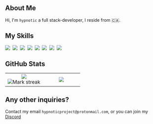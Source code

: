 ## About Me

Hi, I'm `hypnotic` a full stack-developer, I reside from 🇨🇦. 
## My Skills

<img src="https://img.shields.io/badge/C++-%2300599C.svg?logo=c%2B%2B&logoColor=white"> 
<img src="https://img.shields.io/badge/C-00599C?logo=c&logoColor=white"> 
<img src="https://img.shields.io/badge/HTML-%23E34F26.svg?logo=html5&logoColor=white"> 
<img src="https://img.shields.io/badge/Python-3776AB?logo=python&logoColor=fff"> 
<img src="https://img.shields.io/badge/Lua-%232C2D72.svg?logo=lua&logoColor=white"> 
<img src="https://img.shields.io/badge/JavaScript-F7DF1E?logo=javascript&logoColor=000"> 
<img src="https://img.shields.io/badge/Node.js-6DA55F?logo=node.js&logoColor=white"> 
<img src="https://img.shields.io/badge/MongoDB-%234ea94b.svg?logo=mongodb&logoColor=white"> 

## GitHub Stats

<table><tbody><tr border="none"><td width="50%" align="center">
<img align="center" src="https://readme-stats-fork-mauve.vercel.app/api/?username=blueflagss&theme=dark&show_icons=true&count_private=true"><br>
<img alt="Mark streak" src="https://github-readme-streak-stats-five-roan.vercel.app?user=blueflagss&theme=dark"></td><td width="50%" align="center">
<img align="center" src="https://readme-stats-fork-mauve.vercel.app/api/top-langs/?username=blueflagss&theme=dark&hide_border=false&no-bg=true&no-frame=true&langs_count=6"></td></tr></tbody></table>

## Any other inquiries?
Contact my email `hypnoticproject@protonmail.com`, or you can join my [Discord](https://discord.gg/kDCUsgYCsF)
